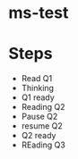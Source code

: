 # ms-test

# Steps
- Read Q1 
- Thinking 
- Q1 ready
- Reading Q2
- Pause Q2
- resume Q2
- Q2 ready
- REading Q3